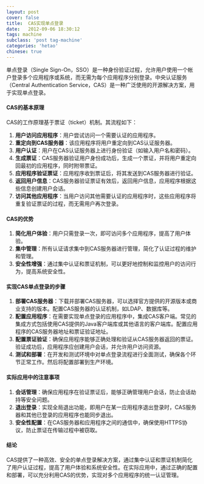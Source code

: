 ```yaml
---
layout: post
cover: false
title:  CAS实现单点登录
date:   2012-09-06 18:30:12
tags: machine
subclass: 'post tag-machine'
categories: 'hetao'
chinese: true
---
```


单点登录（Single Sign-On，SSO）是一种身份验证过程，允许用户使用一个帐户登录多个应用程序或系统，而无需为每个应用程序分别登录。中央认证服务（Central Authentication Service，CAS）是一种广泛使用的开源解决方案，用于实现单点登录。

#### CAS的基本原理

CAS的工作原理基于票证（ticket）机制。其流程如下：

1. **用户访问应用程序**：用户尝试访问一个需要认证的应用程序。
2. **重定向到CAS服务器**：该应用程序将用户重定向到CAS认证服务器。
3. **用户认证**：用户在CAS认证服务器上进行身份验证（如输入用户名和密码）。
4. **生成票证**：CAS服务器验证用户身份成功后，生成一个票证，并将用户重定向回最初的应用程序，同时附带票证。
5. **应用程序验证票证**：应用程序收到票证后，将其发送到CAS服务器进行验证。
6. **返回用户信息**：CAS服务器验证票证有效后，返回用户信息，应用程序根据这些信息创建用户会话。
7. **访问其他应用程序**：当用户访问其他需要认证的应用程序时，这些应用程序将重复验证票证的过程，而无需用户再次登录。

#### CAS的优势

1. **简化用户体验**：用户只需登录一次，即可访问多个应用程序，提高了用户体验。
2. **集中管理**：所有认证请求集中到CAS服务器进行管理，简化了认证过程的维护和管理。
3. **安全性增强**：通过集中认证和票证机制，可以更好地控制和监控用户的访问行为，提高系统安全性。

#### 实现CAS单点登录的步骤

1. **部署CAS服务器**：下载并部署CAS服务器，可以选择官方提供的开源版本或商业支持的版本。配置CAS服务器的认证机制，如LDAP、数据库等。
2. **配置应用程序**：在需要实现单点登录的应用程序中，集成CAS客户端。常见的集成方式包括使用CAS提供的Java客户端库或其他语言的客户端库。配置应用程序的CAS服务器地址和票证验证地址。
3. **配置票证验证**：确保应用程序能够正确处理和验证从CAS服务器返回的票证。验证成功后，应用程序应创建用户会话，并允许用户访问资源。
4. **测试和部署**：在开发和测试环境中对单点登录流程进行全面测试，确保各个环节正常工作。然后将配置部署到生产环境。

#### 实际应用中的注意事项

1. **会话管理**：确保应用程序在验证票证后，能够正确管理用户会话，防止会话劫持等安全问题。
2. **退出登录**：实现全局退出功能，即用户在某一应用程序退出登录时，CAS服务器和其他已登录的应用程序也能同步退出。
3. **安全性配置**：在CAS服务器和应用程序之间的通信中，确保使用HTTPS协议，防止票证在传输过程中被窃取。

#### 结论

CAS提供了一种高效、安全的单点登录解决方案，通过集中认证和票证机制简化了用户认证过程，提高了用户体验和系统安全性。在实际应用中，通过正确的配置和部署，可以充分利用CAS的优势，实现对多个应用程序的统一认证管理。